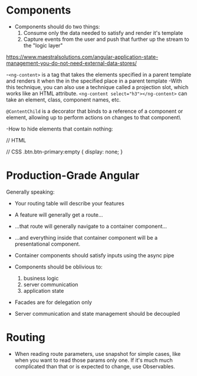 
# Components

- Components should do two things: 
  1) Consume only the data needed to satisfy and render it's template
  2) Capture events from the user and push that further up the stream to the "logic layer"

https://www.maestralsolutions.com/angular-application-state-management-you-do-not-need-external-data-stores/

-`<ng-content>` is a tag that takes the elements specified in a parent template and renders it when the in the specified place in a parent template
-With this technique, you can also use a technique called a projection slot, which works like an HTML attribute. 
`<ng-content select="h3"></ng-content>` can take an element, class, component names, etc.


`@ContentChild` is a decorator that binds to a reference of a component or element, allowing up to perform actions on changes to that component\

-How to hide elements that contain nothing:

// HTML
<div class="btn btn-primary"></div>

// CSS 
.btn.btn-primary:empty {
    display: none;
}


# Production-Grade Angular

Generally speaking:

- Your routing table will describe your features

- A feature will generally get a route...

- ...that route will generally navigate to a container component...

- ...and everything inside that container component will be a presentational component.

- Container components should satisfy inputs using the async pipe

- Components should be oblivious to:
  1) business logic 
  2) server communication
  3) application state

- Facades are for delegation only

- Server communication and state management should be decoupled

# Routing

- When reading route parameters, use snapshot for simple cases, like when you want to read those params only one. If it's much much complicated than that or is expected to change, use Observables.













 
